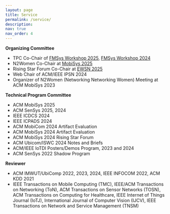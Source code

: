 ```yaml
---
layout: page
title: Service
permalink: /service/
description: 
nav: true
nav_order: 4
---
```


**Organizing Committee**

- TPC Co-Chair of [FMSys Workshop 2025](https://fmsys-org.github.io/2025/index.html), [FMSys Workshop 2024](https://fmsys24.github.io/)
- N2Women Co-Chair at [MobiSys 2025](https://www.sigmobile.org/mobisys/2025/organizing_committee/)
- Rising Star Forum Co-Chair at [EWSN 2025](https://www.ewsn25.cs.kuleuven.be/)
- Web Chair of ACM/IEEE IPSN 2024
- Organizer of N2Women (Networking Networking Women) Meeting at ACM MobiSys 2023

**Technical Program Committee**

- ACM MobiSys 2025
- ACM SenSys 2025, 2024
- IEEE ICDCS 2024
- IEEE ICPADS 2024
- ACM MobiCom 2024 Artifact Evaluation
- ACM MobiSys 2024 Artifact Evaluation
- ACM MobiSys 2024 Rising Star Forum
- ACM Ubicom/ISWC 2024 Notes and Briefs
- ACM/IEEE IoTDI Posters/Demos Program, 2023 and 2024
- ACM SenSys 2022 Shadow Program

**Reviewer**

- ACM IMWUT/UbiComp 2022, 2023, 2024, IEEE INFOCOM 2022, ACM KDD 2021
- IEEE Transactions on Mobile Computing (TMC), IEEE/ACM Transactions on Networking (ToN), ACM Transactions on Sensor Networks (TOSN),  ACM Transactions on Computing for Healthcare, IEEE Internet of Things Journal (IoTJ), International Journal of Computer Vision (IJCV), IEEE Transactions on Network and Service Management (TNSM)

